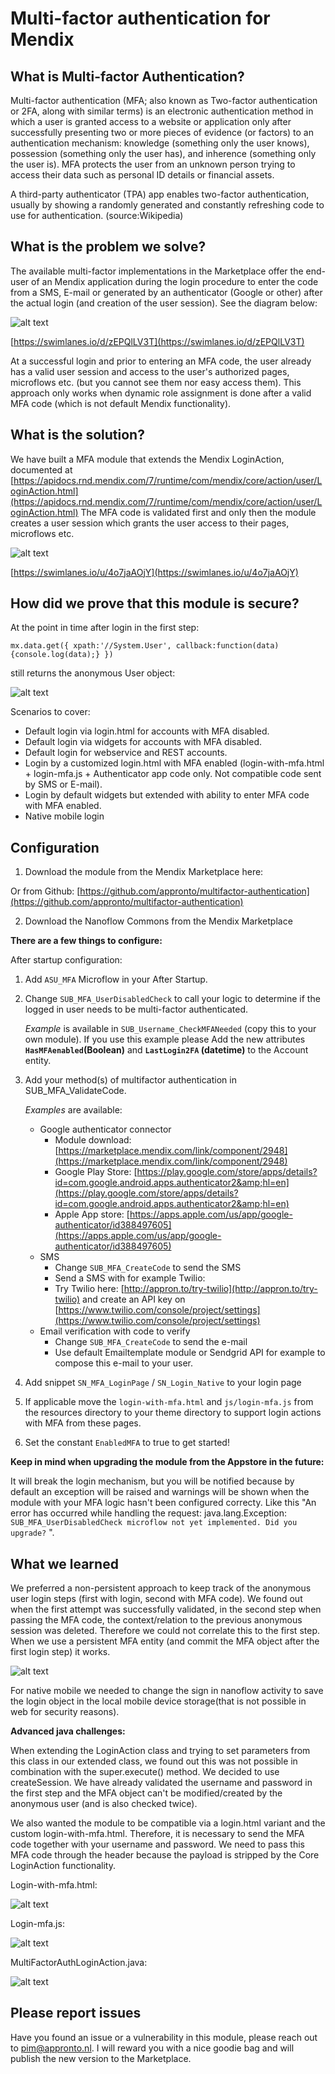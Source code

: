 # Multi-factor authentication for Mendix

## What is Multi-factor Authentication?

Multi-factor authentication (MFA; also known as Two-factor authentication or 2FA, along with similar terms) is an electronic authentication method in which a user is granted access to a website or application only after successfully presenting two or more pieces of evidence (or factors) to an authentication mechanism: knowledge (something only the user knows), possession (something only the user has), and inherence (something only the user is). MFA protects the user from an unknown person trying to access their data such as personal ID details or financial assets.

A third-party authenticator (TPA) app enables two-factor authentication, usually by showing a randomly generated and constantly refreshing code to use for authentication. (source:Wikipedia)

## What is the problem we solve?

The available multi-factor implementations in the Marketplace offer the end-user of an Mendix application during the login procedure to enter the code from a SMS, E-mail or generated by an authenticator (Google or other) after the actual login (and creation of the user session). See the diagram below:

![alt text](https://github.com/appronto/multifactor-authentication/blob/main/Output/Swimlane1.png?raw=true)

[https://swimlanes.io/d/zEPQlLV3T](https://swimlanes.io/d/zEPQlLV3T)

At a successful login and prior to entering an MFA code, the user already has a valid user session and access to the user&#39;s authorized pages, microflows etc. (but you cannot see them nor easy access them). This approach only works when dynamic role assignment is done after a valid MFA code (which is not default Mendix functionality).

## What is the solution?

We have built a MFA module that extends the Mendix LoginAction, documented at [https://apidocs.rnd.mendix.com/7/runtime/com/mendix/core/action/user/LoginAction.html](https://apidocs.rnd.mendix.com/7/runtime/com/mendix/core/action/user/LoginAction.html)
The MFA code is validated first and only then the module creates a user session which grants the user access to their pages, microflows etc.

![alt text](https://github.com/appronto/multifactor-authentication/blob/main/Output/Swimlane2.png?raw=true)

[https://swimlanes.io/u/4o7jaAOjY](https://swimlanes.io/u/4o7jaAOjY)

## How did we prove that this module is secure?
At the point in time after login in the first step:

`mx.data.get({ xpath:'//System.User', callback:function(data){console.log(data);} })`

still returns the anonymous User object:

![alt text](https://github.com/appronto/multifactor-authentication/blob/main/Output/Code1.png?raw=true)

Scenarios to cover:

- Default login via login.html for accounts with MFA disabled.
- Default login via widgets for accounts with MFA disabled.
- Default login for webservice and REST accounts.
- Login by a customized login.html with MFA enabled (login-with-mfa.html + login-mfa.js + Authenticator app code only. Not compatible code sent by SMS or E-mail).
- Login by default widgets but extended with ability to enter MFA code with MFA enabled.
- Native mobile login 

## Configuration

1. Download the module from the Mendix Marketplace here:

Or from Github: [https://github.com/appronto/multifactor-authentication](https://github.com/appronto/multifactor-authentication)

2. Download the Nanoflow Commons from the Mendix Marketplace

**There are a few things to configure:**

After startup configuration:
1. Add `ASU_MFA` Microflow in your After Startup.

2. Change `SUB_MFA_UserDisabledCheck` to call your logic to determine if the logged in user needs to be multi-factor authenticated.

	*Example* is available in `SUB_Username_CheckMFANeeded` (copy this to your own module). If you use this example please Add the new attributes **`HasMFAenabled`(Boolean)** and **`LastLogin2FA` (datetime)** to the Account entity.

3. Add your method(s) of multifactor authentication in SUB\_MFA\_ValidateCode.

	*Examples* are available:

	- Google authenticator connector
	  - Module download: [https://marketplace.mendix.com/link/component/2948](https://marketplace.mendix.com/link/component/2948)
	  - Google Play Store: [https://play.google.com/store/apps/details?id=com.google.android.apps.authenticator2&amp;hl=en](https://play.google.com/store/apps/details?id=com.google.android.apps.authenticator2&amp;hl=en)
	  - Apple App store: [https://apps.apple.com/us/app/google-authenticator/id388497605](https://apps.apple.com/us/app/google-authenticator/id388497605)
	- SMS
	  - Change `SUB_MFA_CreateCode` to send the SMS
	  - Send a SMS with for example Twilio:
	  - Try Twilio here: [http://appron.to/try-twilio](http://appron.to/try-twilio) and create an API key on [https://www.twilio.com/console/project/settings](https://www.twilio.com/console/project/settings)
	- Email verification with code to verify
	  - Change `SUB_MFA_CreateCode` to send the e-mail
	  - Use default Emailtemplate module or Sendgrid API for example to compose this e-mail to your user.


4. Add snippet `SN_MFA_LoginPage` / `SN_Login_Native` to your login page

5. If applicable move the `login-with-mfa.html` and `js/login-mfa.js` from the resources directory to your theme directory to support login actions with MFA from these pages.

6. Set the constant `EnabledMFA` to true to get started!

**Keep in mind when upgrading the module from the Appstore in the future:**

It will break the login mechanism, but you will be notified because by default an exception will be raised and warnings will be shown when the module with your MFA logic hasn&#39;t been configured correcty. Like this &quot;An error has occurred while handling the request: java.lang.Exception: `SUB_MFA_UserDisabledCheck microflow not yet implemented. Did you upgrade?` &quot;.

## What we learned

We preferred a non-persistent approach to keep track of the anonymous user login steps (first with login, second with MFA code). We found out when the first attempt was successfully validated, in the second step when passing the MFA code, the context/relation to the previous anonymous session was deleted. Therefore we could not correlate this to the first step. When we use a persistent MFA entity (and commit the MFA object after the first login step) it works.

![alt text](https://github.com/appronto/multifactor-authentication/blob/main/Output/entity.png?raw=true)

For native mobile we needed to change the sign in nanoflow activity to save the login object in the local mobile device storage(that is not possible in web for security reasons).

**Advanced java challenges:**

When extending the LoginAction class and trying to set parameters from this class in our extended class, we found out this was not possible in combination with the super.execute() method. We decided to use createSession. We have already validated the username and password in the first step and the MFA object can&#39;t be modified/created by the anonymous user (and is also checked twice).

We also wanted the module to be compatible via a login.html variant and the custom login-with-mfa.html. Therefore, it is necessary to send the MFA code together with your username and password. We need to pass this MFA code through the header because the payload is stripped by the Core LoginAction functionality.

Login-with-mfa.html:

![alt text](https://github.com/appronto/multifactor-authentication/blob/main/Output/Signin.png?raw=true)

Login-mfa.js:

![alt text](https://github.com/appronto/multifactor-authentication/blob/main/Output/Signin2.png?raw=true)

MultiFactorAuthLoginAction.java:

![alt text](https://github.com/appronto/multifactor-authentication/blob/main/Output/Signin3.png?raw=true)

## Please report issues

Have you found an issue or a vulnerability in this module, please reach out to [pim@appronto.nl](mailto:pim@appronto.nl). I will reward you with a nice goodie bag and will publish the new version to the Marketplace.
